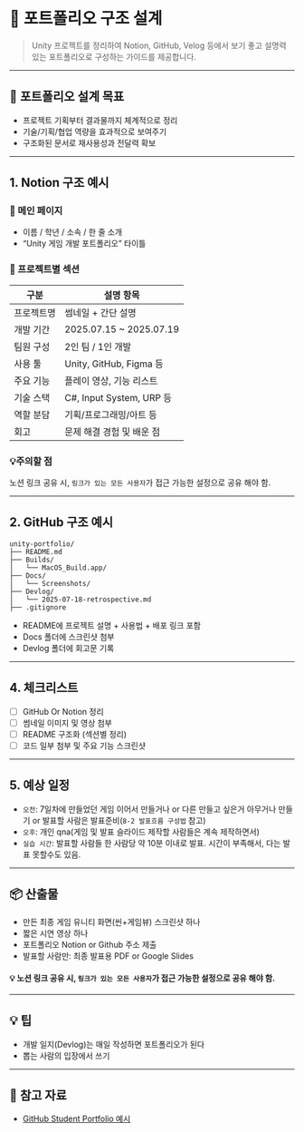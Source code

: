 # 📁 포트폴리오 구조 설계

> Unity 프로젝트를 정리하여 Notion, GitHub, Velog 등에서 보기 좋고 설명력 있는 포트폴리오로 구성하는 가이드를 제공합니다.

---

## 🎯 포트폴리오 설계 목표

- 프로젝트 기획부터 결과물까지 체계적으로 정리
- 기술/기획/협업 역량을 효과적으로 보여주기
- 구조화된 문서로 재사용성과 전달력 확보

---

## 1. Notion 구조 예시

### 📌 메인 페이지

- 이름 / 학년 / 소속 / 한 줄 소개
- “Unity 게임 개발 포트폴리오” 타이틀

### 📁 프로젝트별 섹션

| 구분 | 설명 항목 |
|------|-----------|
| 프로젝트명 | 썸네일 + 간단 설명 |
| 개발 기간 | 2025.07.15 ~ 2025.07.19 |
| 팀원 구성 | 2인 팀 / 1인 개발 |
| 사용 툴 | Unity, GitHub, Figma 등 |
| 주요 기능 | 플레이 영상, 기능 리스트 |
| 기술 스택 | C#, Input System, URP 등 |
| 역할 분담 | 기획/프로그래밍/아트 등 |
| 회고 | 문제 해결 경험 및 배운 점 |

### 💡주의할 점
노션 링크 공유 시, `링크가 있는 모든 사용자`가 접근 가능한 설정으로 공유 해야 함.

---

## 2. GitHub 구조 예시

```
unity-portfolio/
├── README.md
├── Builds/
│   └── MacOS_Build.app/
├── Docs/
│   └── Screenshots/
├── Devlog/
│   └── 2025-07-18-retrospective.md
├── .gitignore
```

- README에 프로젝트 설명 + 사용법 + 배포 링크 포함
- Docs 폴더에 스크린샷 첨부
- Devlog 폴더에 회고문 기록

---

## 4. 체크리스트

- [ ] GitHub Or Notion 정리
- [ ] 썸네일 이미지 및 영상 첨부
- [ ] README 구조화 (섹션별 정리)
- [ ] 코드 일부 첨부 및 주요 기능 스크린샷

---

## 5. 예상 일정
- `오전`: 7일차에 만들었던 게임 이어서 만들거나 or 다른 만들고 싶은거 아무거나 만들기 or 발표할 사람은 발표준비(`8-2 발표흐름 구성법` 참고)
- `오후`: 개인 qna(게임 및 발표 슬라이드 제작할 사람들은 계속 제작하면서)
- `실습 시간`: 발표할 사람들 한 사람당 약 10분 이내로 발표. 시간이 부족해서, 다는 발표 못할수도 있음.

---

## 📦 산출물
- 만든 최종 게임 유니티 화면(씬+게임뷰) 스크린샷 하나
- 짧은 시연 영상 하나
- 포트폴리오 Notion or Github 주소 제출
- 발표할 사람만: 최종 발표용 PDF or Google Slides

#### 💡 노션 링크 공유 시, `링크가 있는 모든 사용자`가 접근 가능한 설정으로 공유 해야 함.
---

## 💡 팁

- 개발 일지(Devlog)는 매일 작성하면 포트폴리오가 된다
- 뽑는 사람의 입장에서 쓰기

---

## 🔗 참고 자료
- [GitHub Student Portfolio 예시](https://github.com/topics/student-portfolio)
